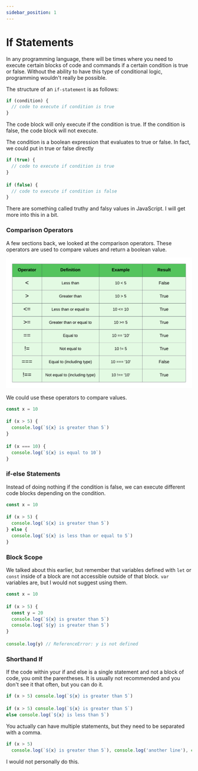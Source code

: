 ```yaml
---
sidebar_position: 1
---
```


# If Statements

In any programming language, there will be times where you need to execute certain blocks of code and commands if a certain condition is true or false. Without the ability to have this type of conditional logic, programming wouldn't really be possible.

The structure of an `if-statement` is as follows:

```js
if (condition) {
  // code to execute if condition is true
}
```

The code block will only execute if the condition is true. If the condition is false, the code block will not execute.

The condition is a boolean expression that evaluates to true or false. In fact, we could put in true or false directly

```js
if (true) {
  // code to execute if condition is true
}

if (false) {
  // code to execute if condition is false
}
```

There are something called truthy and falsy values in JavaScript. I will get more into this in a bit.

### Comparison Operators

A few sections back, we looked at the comparison operators. These operators are used to compare values and return a boolean value.

<!-- <img src="images/comparison-operators.png" alt="" style="width:500px;"/> -->

![comparison-operators](images/comparison-operators.png)

We could use these operators to compare values.

```js
const x = 10

if (x > 5) {
  console.log(`${x} is greater than 5`)
}

if (x === 10) {
  console.log(`${x} is equal to 10`)
}
```

### if-else Statements

Instead of doing nothing if the condition is false, we can execute different code blocks depending on the condition.

```js
const x = 10

if (x > 5) {
  console.log(`${x} is greater than 5`)
} else {
  console.log(`${x} is less than or equal to 5`)
}
```

### Block Scope

We talked about this earlier, but remember that variables defined with `let` or `const` inside of a block are not accessible outside of that block. `var` variables are, but I would not suggest using them.

```js
const x = 10

if (x > 5) {
  const y = 20
  console.log(`${x} is greater than 5`)
  console.log(`${y} is greater than 5`)
}

console.log(y) // ReferenceError: y is not defined
```

### Shorthand If

If the code within your if and else is a single statement and not a block of code, you omit the parentheses. It is usually not recommended and you don't see it that often, but you can do it.

```js
if (x > 5) console.log(`${x} is greater than 5`)

if (x > 5) console.log(`${x} is greater than 5`)
else console.log(`${x} is less than 5`)
```

You actually can have multiple statements, but they need to be separated with a comma.

```js
if (x > 5)
  console.log(`${x} is greater than 5`), console.log('another line'), console.log(`and another`)
```

I would not personally do this.

